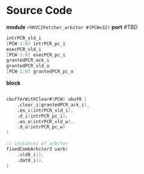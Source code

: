 

# Source Code
**module** `rhRVCIFetcher_arbitor #(PCW=32)`
**port** #TBD 
```verilog
intrPCR_vld_i
[PCW-1:0] intrPCR_pc_i
execPCR_vld_i
[PCW-1:0] execPCR_pc_i
grantedPCR_ack_i
grantedPCR_vld_o
[PCW-1:0] grantedPCR_pc_o
```

**block**
```verilog

cbufferWithClear#(PCW) ubuf0 (
	.clear_i(grantedPCR_ack_i),
	.en_i(intrPCR_vld_i),
	.d_i(intrPCR_pc_i),
	.en_o(intrPCR_vld_w),
	.d_o(intrPCR_pc_w)
)

// instances of arbitor
fixedCombArbitor3 uarb(
	.vld0_i(),
	.dat0_i(),
)
```